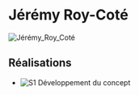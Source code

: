 # Jérémy Roy-Coté

 ![Jérémy_Roy_Coté]( https://fakeimg.pl/400x400?text=z)

 ## Réalisations

 <!-- Une image par semaine de la réalisation dont tu es le plus fier avec une légende -->

* ![S1 Développement du concept](https://fakeimg.pl/400x400?text=Concept)
